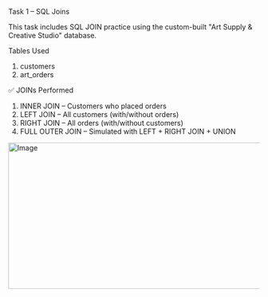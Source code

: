 Task 1 – SQL Joins

This task includes SQL JOIN practice using the custom-built "Art Supply & Creative Studio" database.

Tables Used
1. customers
2. art_orders

✅ JOINs Performed
1. INNER JOIN – Customers who placed orders
2. LEFT JOIN – All customers (with/without orders)
3. RIGHT JOIN – All orders (with/without customers)
4. FULL OUTER JOIN – Simulated with LEFT + RIGHT JOIN + UNION

<img width="601" height="294" alt="Image" src="https://github.com/user-attachments/assets/1843688a-1df5-463d-af49-bd8b01413faa" />
